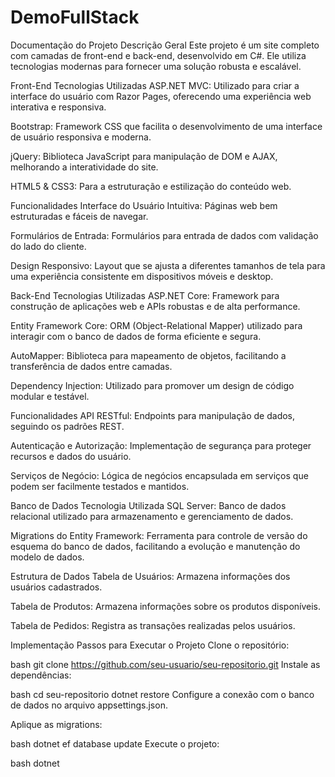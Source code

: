 # DemoFullStack

Documentação do Projeto
Descrição Geral
Este projeto é um site completo com camadas de front-end e back-end, desenvolvido em C#. Ele utiliza tecnologias modernas para fornecer uma solução robusta e escalável.

Front-End
Tecnologias Utilizadas
ASP.NET MVC: Utilizado para criar a interface do usuário com Razor Pages, oferecendo uma experiência web interativa e responsiva.

Bootstrap: Framework CSS que facilita o desenvolvimento de uma interface de usuário responsiva e moderna.

jQuery: Biblioteca JavaScript para manipulação de DOM e AJAX, melhorando a interatividade do site.

HTML5 & CSS3: Para a estruturação e estilização do conteúdo web.

Funcionalidades
Interface do Usuário Intuitiva: Páginas web bem estruturadas e fáceis de navegar.

Formulários de Entrada: Formulários para entrada de dados com validação do lado do cliente.

Design Responsivo: Layout que se ajusta a diferentes tamanhos de tela para uma experiência consistente em dispositivos móveis e desktop.

Back-End
Tecnologias Utilizadas
ASP.NET Core: Framework para construção de aplicações web e APIs robustas e de alta performance.

Entity Framework Core: ORM (Object-Relational Mapper) utilizado para interagir com o banco de dados de forma eficiente e segura.

AutoMapper: Biblioteca para mapeamento de objetos, facilitando a transferência de dados entre camadas.

Dependency Injection: Utilizado para promover um design de código modular e testável.

Funcionalidades
API RESTful: Endpoints para manipulação de dados, seguindo os padrões REST.

Autenticação e Autorização: Implementação de segurança para proteger recursos e dados do usuário.

Serviços de Negócio: Lógica de negócios encapsulada em serviços que podem ser facilmente testados e mantidos.

Banco de Dados
Tecnologia Utilizada
SQL Server: Banco de dados relacional utilizado para armazenamento e gerenciamento de dados.

Migrations do Entity Framework: Ferramenta para controle de versão do esquema do banco de dados, facilitando a evolução e manutenção do modelo de dados.

Estrutura de Dados
Tabela de Usuários: Armazena informações dos usuários cadastrados.

Tabela de Produtos: Armazena informações sobre os produtos disponíveis.

Tabela de Pedidos: Registra as transações realizadas pelos usuários.

Implementação
Passos para Executar o Projeto
Clone o repositório:

bash
git clone https://github.com/seu-usuario/seu-repositorio.git
Instale as dependências:

bash
cd seu-repositorio
dotnet restore
Configure a conexão com o banco de dados no arquivo appsettings.json.

Aplique as migrations:

bash
dotnet ef database update
Execute o projeto:

bash
dotnet 
